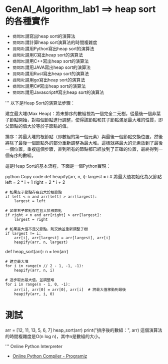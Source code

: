 # GenAI_Algorithm_lab1 ==> heap sort的各種實作
- `提問詞`:請寫出heap sort的演算法
- `提問詞`:請計算heap sort演算法的時間複雜度
- `提問詞`:請用Python寫出heap sort的演算法
- `提問詞`:請用C寫出heap sort的演算法
- `提問詞`:請用C++寫出heap sort的演算法
- `提問詞`:請用JAVA寫出heap sort的演算法
- `提問詞`:請用Rust寫出heap sort的演算法
- `提問詞`:請用go寫出heap sort的演算法
- `提問詞`:請用C#寫出heap sort的演算法
- `提問詞`:請用Javascript#寫出heap sort的演算法

  
'''
以下是Heap Sort的演算法步驟：

建立最大堆(Max Heap)：將未排序的數組視為一個完全二元樹，從最後一個非葉子節點開始，對每個節點進行調整，使得該節點和其子節點滿足最大堆的性質，即父節點的值大於等於子節點的值。

排序：將最大堆的根節點（即數組的第一個元素）與最後一個節點交換位置，然後將除了最後一個節點外的部分重新調整為最大堆。這樣就將最大的元素放到了最後一個位置。重複這個步驟，直到所有的節點都已經放到了正確的位置，最終得到一個有序的數組。

這是Heap Sort的基本流程，下面是一個Python實現：

python
Copy code
def heapify(arr, n, i):
    largest = i  # 將最大值初始化為父節點
    left = 2 * i + 1
    right = 2 * i + 2

    # 如果左子節點存在且大於根節點
    if left < n and arr[left] > arr[largest]:
        largest = left

    # 如果右子節點存在且大於根節點
    if right < n and arr[right] > arr[largest]:
        largest = right

    # 如果最大值不是父節點，則交換並重新調整子樹
    if largest != i:
        arr[i], arr[largest] = arr[largest], arr[i]
        heapify(arr, n, largest)

def heap_sort(arr):
    n = len(arr)

    # 建立最大堆
    for i in range(n // 2 - 1, -1, -1):
        heapify(arr, n, i)

    # 逐步取出最大值，並調整堆
    for i in range(n - 1, 0, -1):
        arr[i], arr[0] = arr[0], arr[i]  # 將最大值移動到最後
        heapify(arr, i, 0)

# 測試
arr = [12, 11, 13, 5, 6, 7]
heap_sort(arr)
print("排序後的數組：", arr)
這個演算法的時間複雜度是O(n log n)，其中n是數組的大小。

'''
Online Python Interpreter
  - [Online Python Compiler - Programiz](https://www.programiz.com/python-programming/online-compiler/)
